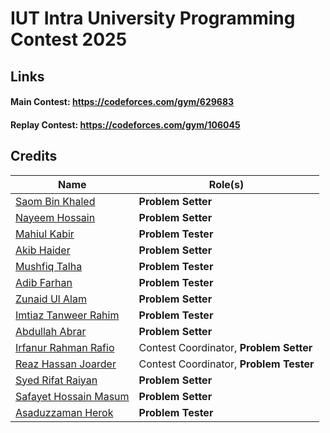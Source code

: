 # IUT Intra University Programming Contest 2025

## Links

#### Main Contest: https://codeforces.com/gym/629683
#### Replay Contest: https://codeforces.com/gym/106045

## Credits

| Name                                                                            | Role(s)                                 |
| ------------------------------------------------------------------------------- | --------------------------------------- |
| [Saom Bin Khaled](https://codeforces.com/profile/greenbinjack)                  | **Problem Setter**                      |
| [Nayeem Hossain](https://codeforces.com/profile/flying_saucer)                  | **Problem Setter**                      |
| [Mahiul Kabir](https://atcoder.jp/users/rbwkai)                                 | **Problem Tester**                      |
| [Akib Haider](https://codeforces.com/profile/_akibhaider_)                      | **Problem Setter**                      |
| [Mushfiq Talha](https://codeforces.com/profile/MushfiqTalha)                    | **Problem Tester**                      |
| [Adib Farhan](https://codeforces.com/profile/Brownbear2710)                     | **Problem Tester**                      |
| [Zunaid Ul Alam](https://codeforces.com/profile/ThisWasUnplanned)               | **Problem Setter**                      |
| [Imtiaz Tanweer Rahim](https://codeforces.com/profile/Reewnat)                  | **Problem Tester**                      |
| [Abdullah Abrar](https://codeforces.com/profile/lelbaba)                        | **Problem Setter**                      |
| [Irfanur Rahman Rafio](https://codeforces.com/profile/rafio)                    | Contest Coordinator, **Problem Setter** |
| [Reaz Hassan Joarder](https://codeforces.com/profile/ssshanto)                  | Contest Coordinator, **Problem Tester** |
| [Syed Rifat Raiyan](https://codeforces.com/profile/Starscream-11813)            | **Problem Setter**                      |
| [Safayet Hossain Masum](https://codeforces.com/profile/curly_braces)            | **Problem Setter**                      |
| [Asaduzzaman Herok](https://codeforces.com/profile/Atondro_Wahid)               | **Problem Tester**                      |
